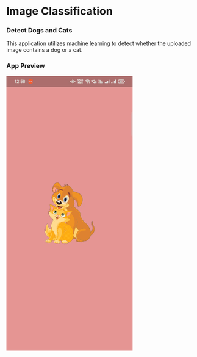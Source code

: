 # Image Classification

### Detect Dogs and Cats
This application utilizes machine learning to detect whether the uploaded image contains a dog or a cat.

### App Preview
![Preview](https://github.com/laxitramani/ImageCassification/blob/main/assets/images/view.gif)
